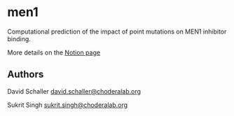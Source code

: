 # men1
Computational prediction of the impact of point mutations on MEN1 inhibitor binding.

More details on the [Notion page](https://www.notion.so/choderalab/Impact-of-mutations-on-Menin-inhibitor-binding-434c10aab4964888a46e96d646b8bfe1)

## Authors

David Schaller <david.schaller@choderalab.org>

Sukrit Singh  <sukrit.singh@choderalab.org>
